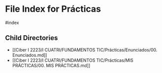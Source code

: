 # File Index for Prácticas
#index

## Child Directories

- [[Ciber I 2223/I CUATRI/FUNDAMENTOS TIC/Prácticas/Enunciados/00. Enunciados.md]]
- [[Ciber I 2223/I CUATRI/FUNDAMENTOS TIC/Prácticas/MIS PRÁCTICAS/00. MIS PRÁCTICAS.md]]

